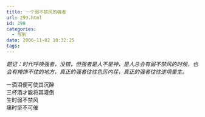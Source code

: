```yaml
---
title: 一个弱不禁风的强者
url: 299.html
id: 299
categories:
  - 写到
date: 2006-11-02 10:32:25
tags:
---
```


_题记：时代呼唤强者，没错，但强者是人不是神，是人总会有弱不禁风的时候，也会有掩饰不住的地方，真正的强者往往色厉内荏，真正的强者往往逆境重生。_  
  
一滴泪便可使其沉醉  
三杯酒才能将其灌倒  
生时弱不禁风  
痛时坚不可催